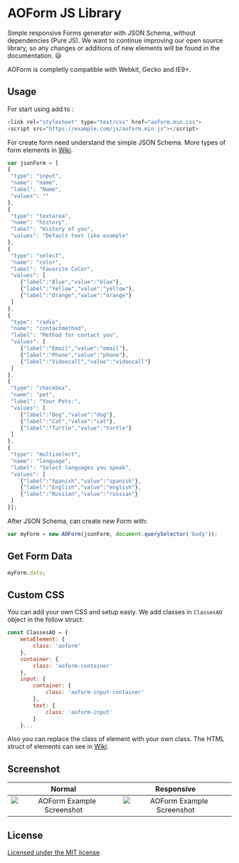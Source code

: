 # AOForm JS Library

Simple responsive Forms generator with JSON Schema, without dependencies (Pure JS). We want to continue improving our open source library, so any changes or additions of new elements will be found in the documentation. 😃

AOForm is completly compatible with Webkit, Gecko and IE9+.

## Usage

For start using add to <head>:

```javascript
<link rel="stylesheet" type="text/css" href="aoform.min.css">
<script src="https://example.com/js/aoform.min.js"></script>
``` 
For create form need understand the simple JSON Schema. More types of form elements in [Wiki](https://github.com/spexnetworks/aoform/wiki/JSON-Schema).

```javascript
var jsonForm = [
{
 "type": "input",
 "name": "name",
 "label": "Name",
 "values": ""
},
{
 "type": "textarea",
 "name": "history",
 "label": "History of you",
 "values": "Default text like example"
},
{
 "type": "select",
 "name": "color",
 "label": "Favorite Color",
 "values": [
	{"label":"Blue","value":"blue"},
	{"label":"Yellow","value":"yellow"},
	{"label":"Orange","value":"orange"}
 ]
},
{
 "type": "radio",
 "name": "contactmethod",
 "label": "Method for contact you",
 "values": [
	{"label":"Email","value":"email"},
	{"label":"Phone","value":"phone"},
	{"label":"Videocall","value":"videocall"}
 ]
},
{
 "type": "checkbox",
 "name": "pet",
 "label": "Your Pets:",
 "values": [
	{"label":"Dog","value":"dog"},
	{"label":"Cat","value":"cat"},
	{"label":"Turtle","value":"turtle"}
 ]
},
{
 "type": "multiselect",
 "name": "language",
 "label": "Select languages you speak",
 "values": [
	{"label":"Spanish","value":"spanish"},
	{"label":"English","value":"english"},
	{"label":"Russian","value":"russian"}
 ]
}];
```

After JSON Schema, can create new Form with:

```javascript
var myForm = new AOForm(jsonForm, document.querySelector('body'));
```

## Get Form Data

```javascript
myForm.data;
```

## Custom CSS

You can add your own CSS and setup easly. We add classes in `ClassesAO` object in the follow struct:

```javascript
const ClassesAO = {
	metaElement: {
		class: 'aoform'
	},
	container: {
		class: 'aoform-container'
	},
	input: {
		container: {
			class: 'aoform-input-container'
		},
		text: {
			class: 'aoform-input'
		}
	}...
```

Also you can replace the class of element with your own class. The HTML struct of elements can see in [Wiki](https://github.com/spexnetworks/aoform/wiki/CSS-Schema).

## Screenshot

Normal             |  Responsive
:-------------------------:|:-------------------------:
![AOForm Example Screenshot](https://i.imgur.com/ia2s8ZD.png)  |  ![AOForm Example Screenshot](https://i.imgur.com/YHZzMx0.png)

## License

[Licensed under the MIT license](https://github.com/spexnetworks/aoform/blob/master/LICENSE).
